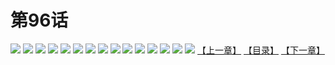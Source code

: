 # 第96话
![](https://s1.baozimh.com/scomic/yuekanshaonuyeqijun-chunquan/0/100-r20a/1.jpg)
![](https://s1.baozimh.com/scomic/yuekanshaonuyeqijun-chunquan/0/100-r20a/2.jpg)
![](https://s1.baozimh.com/scomic/yuekanshaonuyeqijun-chunquan/0/100-r20a/3.jpg)
![](https://s1.baozimh.com/scomic/yuekanshaonuyeqijun-chunquan/0/100-r20a/4.jpg)
![](https://s1.baozimh.com/scomic/yuekanshaonuyeqijun-chunquan/0/100-r20a/5.jpg)
![](https://s1.baozimh.com/scomic/yuekanshaonuyeqijun-chunquan/0/100-r20a/6.jpg)
![](https://s1.baozimh.com/scomic/yuekanshaonuyeqijun-chunquan/0/100-r20a/7.jpg)
![](https://s1.baozimh.com/scomic/yuekanshaonuyeqijun-chunquan/0/100-r20a/8.jpg)
![](https://s1.baozimh.com/scomic/yuekanshaonuyeqijun-chunquan/0/100-r20a/9.jpg)
![](https://s1.baozimh.com/scomic/yuekanshaonuyeqijun-chunquan/0/100-r20a/10.jpg)
![](https://s1.baozimh.com/scomic/yuekanshaonuyeqijun-chunquan/0/100-r20a/11.jpg)
![](https://s1.baozimh.com/scomic/yuekanshaonuyeqijun-chunquan/0/100-r20a/12.jpg)
![](https://s1.baozimh.com/scomic/yuekanshaonuyeqijun-chunquan/0/100-r20a/13.jpg)
![](https://s1.baozimh.com/scomic/yuekanshaonuyeqijun-chunquan/0/100-r20a/14.jpg)
![](https://s1.baozimh.com/scomic/yuekanshaonuyeqijun-chunquan/0/100-r20a/15.jpg)
[【上一章】](./100.md)
[【目录】](./README.md)
[【下一章】](./102.md)
